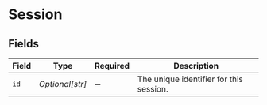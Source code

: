 # Session


## Fields

| Field                                   | Type                                    | Required                                | Description                             |
| --------------------------------------- | --------------------------------------- | --------------------------------------- | --------------------------------------- |
| `id`                                    | *Optional[str]*                         | :heavy_minus_sign:                      | The unique identifier for this session. |